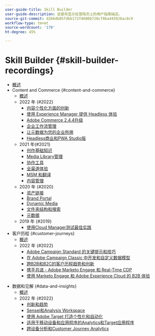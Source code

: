 ```yaml
---
user-guide-title: Skill Builder
user-guide-description: 这是将显示在登陆页上的用户指南描述。
source-git-commit: d266db05fdbb172f4600b720cf8ba445926ac8c9
workflow-type: tm+mt
source-wordcount: '170'
ht-degree: 45%

---
```



# Skill Builder {#skill-builder-recordings}

+ [概述](overview.md)
+ Content and Commerce {#content-and-commerce}
   + [概述](content-and-commerce/overview.md)
   + 2022 年 {#2022}
      + [内容个性化方面的创新](content-and-commerce/2022/content-perosonalization.md)
      + [使用 Experience Manager 提供 Headless 体验](content-and-commerce/2022/headless.md)
      + [Adobe Commerce 2.4.4升级](content-and-commerce/2022/commerce-upgrade.md)
      + [企业工作流管理](content-and-commerce/2022/workflow.md)
      + [让元数据为您的企业所用](content-and-commerce/2022/metadata.md)
      + [Headless商业和PWA Studio版](content-and-commerce/2022/headless-pwa.md)
   + 2021 年{#2021}
      + [创作基础知识](content-and-commerce/2021/authoring-fundamentals.md)
      + [Media Library管理](content-and-commerce/2021/media-library-administration.md)
      + [协作工具](content-and-commerce/2021/collaboration-tools.md)
      + [全渠道体验](content-and-commerce/2021/omnichannel-experiences.md)
      + [MSM 和翻译](content-and-commerce/2021/multi-site-management-web-translation.md)
      + [内容管理](content-and-commerce/2021/traditional-headless-content-management.md)
   + 2020 年 {#2020}
      + [资产链接](content-and-commerce/2020/asset-link.md)
      + [Brand Portal](content-and-commerce/2020/brand-portal.md)
      + [Dynamic Media](content-and-commerce/2020/dynamic-media.md)
      + [文件夹结构和搜索](content-and-commerce/2020/folder-structure-search.md)
      + [元数据](content-and-commerce/2020/metadata.md)
   + 2019 年 {#2019}
      + [使用Cloud Manager测试最佳实践](content-and-commerce/2019/cloud-manager-testing.md)
+ 客户历程 {#customer-journeys}
   + [概述](customer-journeys/overview.md)
   + 2022 年 {#2022}
      + [Adobe Campaign Standard 的关键提示和技巧](customer-journeys/2022/tips-and-tricks.md)
      + [在 Adobe Campaign Classic 中开发和自定义数据模型](customer-journeys/2022/data-models.md)
      + [跨B2B和B2C的客户历程趋势和创新](customer-journeys/2022/keynote.md)
      + [携手共进 - Adobe Marketo Engage 和 Real-Time CDP](customer-journeys/2022/b2b-campaigns.md)
      + [使用 Marketo Engage 和 Adobe Experience Cloud 的 B2B 体验](customer-journeys/2022/b2b-experiences.md)

<!--    + [Adobe Campaign Classic V7 vs V8](customer-journeys/2022/classic-v7-vs-v8.md) -->
+ 数据和见解 {#data-and-insights}
   + [概述](data-and-insights/overview.md)
   + 2022 年 {#2022}
      + [创新和趋势](data-and-insights/2022/innovations.md)
      + [Sensei和Analysis Workspace](data-and-insights/2022/sensei.md)
      + [使用 Adobe Target 打造个性化和自动化](data-and-insights/2022/personalize.md)
      + [适用于移动设备和应用程序的Analytics和Target应用程序](data-and-insights/2022/mobile-and-apps.md)
      + [跨设备分析和Customer Journey Analytics](data-and-insights/2022/cross-device-analytics.md)

